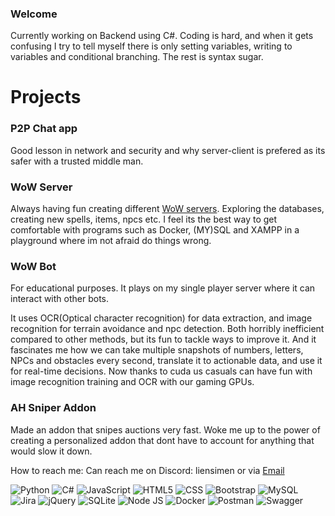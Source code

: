 ### Welcome

Currently working on Backend using C#. Coding is hard, and when it gets confusing I try to tell myself there is only setting variables, writing to variables and conditional branching. The rest is syntax sugar. 


# Projects

### P2P Chat app
Good lesson in network and security and why server-client is prefered as its safer with a trusted middle man. 

### WoW Server
Always having fun creating different [WoW servers](https://github.com/cmangos). Exploring the databases, creating new spells, items, npcs etc. I feel its the best way to get comfortable with programs such as Docker, (MY)SQL and XAMPP in a playground where im not afraid do things wrong.

### WoW Bot
For educational purposes. It plays on my single player server where it can interact with other bots.

It uses OCR(Optical character recognition) for data extraction, and image recognition for terrain avoidance and npc detection. Both horribly inefficient compared to other methods, but its fun to tackle ways to improve it. And it fascinates me how we can take multiple snapshots of numbers, letters, NPCs and obstacles every second, translate it to actionable data, and use it for real-time decisions. Now thanks to cuda us casuals can have fun with image recognition training and OCR with our gaming GPUs.

### AH Sniper Addon

Made an addon that snipes auctions very fast. Woke me up to the power of creating a personalized addon that dont have to account for anything that would slow it down.


How to reach me: Can reach me on Discord: liensimen or via [Email](mailto:Simenli123@hotmail.com)

<div>
  <picture>
   <img src="https://img.shields.io/badge/Python-3776AB?style=for-the-badge&logo=python&logoColor=white" alt="Python" title="Python">
  </picture>
  <picture>
   <img src="https://img.shields.io/badge/C%23-239120?style=for-the-badge&logo=c-sharp&logoColor=white" alt="C#" title="C#">
  </picture>
  <picture>
   <img src="https://img.shields.io/badge/JavaScript-323330?style=for-the-badge&logo=javascript&logoColor=F7DF1E" alt="JavaScript" title="JavaScript">
  </picture>
  <picture>
   <img src="https://img.shields.io/badge/HTML5-E34F26?style=for-the-badge&logo=html5&logoColor=white" alt="HTML5" title="HTML5">
  </picture>
  <picture>
   <img src="https://img.shields.io/badge/CSS3-1572B6?style=for-the-badge&logo=css3&logoColor=white" alt="CSS" title="CSS">
  </picture>
  <picture>
   <img src="https://img.shields.io/badge/Bootstrap-563D7C?style=for-the-badge&logo=bootstrap&logoColor=white" alt="Bootstrap" title="Bootstrap">
  </picture>
  <picture>
   <img src="https://img.shields.io/badge/MySQL-005C84?style=for-the-badge&logo=mysql&logoColor=white" alt="MySQL" title="MySQL">
  </picture>
  <picture>
   <img src="https://img.shields.io/badge/Jira-0052CC?style=for-the-badge&logo=Jira&logoColor=white" alt="Jira" title="Jira">
  </picture>
  <picture>
   <img src="https://img.shields.io/badge/jQuery-0769AD?style=for-the-badge&logo=jquery&logoColor=white" alt="jQuery" title="jQuery">
  </picture>
   <picture>
   <img src="https://img.shields.io/badge/Sqlite-003B57?style=for-the-badge&logo=sqlite&logoColor=white" alt="SQLite" title="SQLite">
  </picture>
  <picture>
   <img src="https://img.shields.io/badge/Node%20js-339933?style=for-the-badge&logo=nodedotjs&logoColor=white" alt="Node JS" title="Node JS">
  </picture>
  <picture>
   <img src="https://img.shields.io/badge/Docker-2CA5E0?style=for-the-badge&logo=docker&logoColor=white" alt="Docker" title="Docker">
  </picture>
  <picture>
   <img src="https://img.shields.io/badge/Postman-FF6C37?style=for-the-badge&logo=Postman&logoColor=white" alt="Postman" title="Postman">
  </picture>
  <picture>
   <img src="https://img.shields.io/badge/Swagger-85EA2D?style=for-the-badge&logo=Swagger&logoColor=white" alt="Swagger" title="Swagger">
  </picture>
 </div>
